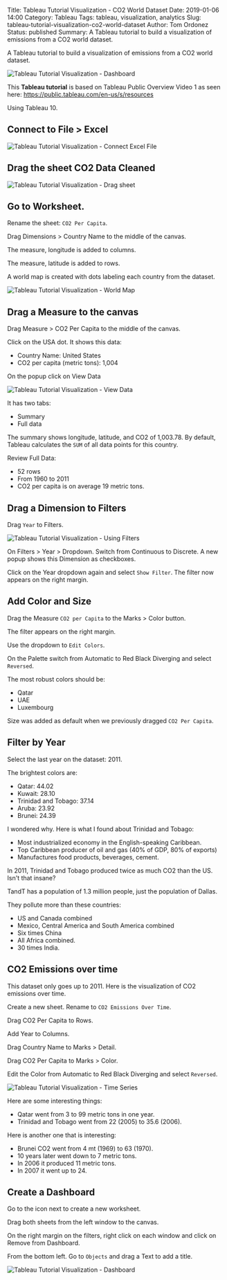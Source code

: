 Title: Tableau Tutorial Visualization - CO2 World Dataset
Date: 2019-01-06 14:00
Category: Tableau
Tags: tableau, visualization, analytics
Slug: tableau-tutorial-visualization-co2-world-dataset
Author: Tom Ordonez
Status: published
Summary: A Tableau tutorial to build a visualization of emissions from a CO2 world dataset.

A Tableau tutorial to build a visualization of emissions from a CO2 world dataset.

![Tableau Tutorial Visualization - Dashboard]({static}/images/tableau-tutorial-visualization-dashboard.jpg)

This **Tableau tutorial** is based on Tableau Public Overview Video 1 as seen here: https://public.tableau.com/en-us/s/resources

Using Tableau 10.

## Connect to File > Excel

![Tableau Tutorial Visualization - Connect Excel File]({static}/images/tableau-tutorial-connect-excel-file.jpg)

## Drag the sheet CO2 Data Cleaned

![Tableau Tutorial Visualization - Drag sheet]({static}/images/tableau-tutorial-drag-sheet.jpg)

## Go to Worksheet.

Rename the sheet: `CO2 Per Capita`.

Drag Dimensions > Country Name to the middle of the canvas.

The measure, longitude is added to columns.

The measure, latitude is added to rows.

A world map is created with dots labeling each country from the dataset.

![Tableau Tutorial Visualization - World Map]({static}/images/tableau-tutorial-world-map.jpg)

## Drag a Measure to the canvas

Drag Measure > CO2 Per Capita to the middle of the canvas.

Click on the USA dot. It shows this data:

* Country Name: United States
* CO2 per capita (metric tons): 1,004

On the popup click on View Data

![Tableau Tutorial Visualization - View Data]({static}/images/tableau-tutorial-datapoint-view-data.jpg)

It has two tabs:

* Summary
* Full data

The summary shows longitude, latitude, and CO2 of 1,003.78. By default, Tableau calculates the `SUM` of all data points for this country.

Review Full Data:

* 52 rows
* From 1960 to 2011
* CO2 per capita is on average 19 metric tons.

## Drag a Dimension to Filters

Drag `Year` to Filters.

![Tableau Tutorial Visualization - Using Filters]({static}/images/tableau-tutorial-drag-dimension-year.jpg)

On Filters > Year > Dropdown. Switch from Continuous to Discrete. A new popup shows this Dimension as checkboxes.

Click on the Year dropdown again and select `Show Filter`. The filter now appears on the right margin.

## Add Color and Size

Drag the Measure `CO2 per Capita` to the Marks > Color button.

The filter appears on the right margin.

Use the dropdown to `Edit Colors`.

On the Palette switch from Automatic to Red Black Diverging and select `Reversed`.

The most robust colors should be:

* Qatar
* UAE
* Luxembourg

Size was added as default when we previously dragged `CO2 Per Capita`.

## Filter by Year

Select the last year on the dataset: 2011.

The brightest colors are:

* Qatar: 44.02
* Kuwait: 28.10
* Trinidad and Tobago: 37.14
* Aruba: 23.92
* Brunei: 24.39

I wondered why. Here is what I found about Trinidad and Tobago:

* Most industrialized economy in the English-speaking Caribbean.
* Top Caribbean producer of oil and gas (40% of GDP, 80% of exports)
* Manufactures food products, beverages, cement.

In 2011, Trinidad and Tobago produced twice as much CO2 than the US. Isn't that insane?

TandT has a population of 1.3 million people, just the population of Dallas.

They pollute more than these countries:

* US and Canada combined
* Mexico, Central America and South America combined
* Six times China
* All Africa combined.
* 30 times India.

## CO2 Emissions over time

This dataset only goes up to 2011. Here is the visualization of CO2 emissions over time.

Create a new sheet. Rename to `CO2 Emissions Over Time`.

Drag CO2 Per Capita to Rows.

Add Year to Columns.

Drag Country Name to Marks > Detail.

Drag CO2 Per Capita to Marks > Color.

Edit the Color from Automatic to Red Black Diverging and select `Reversed`.

![Tableau Tutorial Visualization - Time Series]({static}/images/tableau-tutorial-visualization-over-time.jpg)

Here are some interesting things:

* Qatar went from 3 to 99 metric tons in one year.
* Trinidad and Tobago went from 22 (2005) to 35.6 (2006).

Here is another one that is interesting:

* Brunei CO2 went from 4 mt (1969) to 63 (1970).
* 10 years later went down to 7 metric tons.
* In 2006 it produced 11 metric tons.
* In 2007 it went up to 24.

## Create a Dashboard

Go to the icon next to create a new worksheet.

Drag both sheets from the left window to the canvas.

On the right margin on the filters, right click on each window and click on Remove from Dashboard.

From the bottom left. Go to `Objects` and drag a Text to add a title.

![Tableau Tutorial Visualization - Dashboard]({static}/images/tableau-tutorial-visualization-dashboard.jpg)
